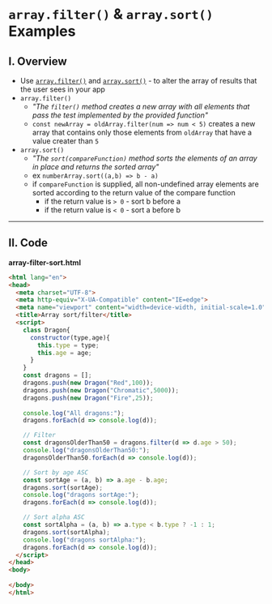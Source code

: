 # `array.filter()` & `array.sort()` Examples

## I. Overview
- Use [`array.filter()`](https://developer.mozilla.org/en-US/docs/Web/JavaScript/Reference/Global_Objects/Array/filter) and [`array.sort()`](https://developer.mozilla.org/en-US/docs/Web/JavaScript/Reference/Global_Objects/Array/sort) - to alter the array of results that the user sees in your app
- `array.filter()`
  - *"The `filter()` method creates a new array with all elements that pass the test implemented by the provided function"*
  - `const newArray = oldArray.filter(num => num < 5)` creates a new array that contains only those elements from `oldArray` that have a value creater than `5`
- `array.sort()`
  - *"The `sort(compareFunction)` method sorts the elements of an array in place and returns the sorted array"*
  - ex `numberArray.sort((a,b) => b - a)`
  - if `compareFunction` is supplied, all non-undefined array elements are sorted according to the return value of the compare function
    - if the return value is `> 0` -	sort b before a
    - if the return value is `< 0` -	sort a before b

<hr>

## II. Code

**array-filter-sort.html**

```html
<html lang="en">
<head>
  <meta charset="UTF-8">
  <meta http-equiv="X-UA-Compatible" content="IE=edge">
  <meta name="viewport" content="width=device-width, initial-scale=1.0">
  <title>Array sort/filter</title>
  <script>
    class Dragon{
      constructor(type,age){
        this.type = type;
        this.age = age;
      }
    }
    const dragons = [];
    dragons.push(new Dragon("Red",100));
    dragons.push(new Dragon("Chromatic",5000));
    dragons.push(new Dragon("Fire",25));
    
    console.log("All dragons:");
    dragons.forEach(d => console.log(d));

    // Filter
    const dragonsOlderThan50 = dragons.filter(d => d.age > 50);
    console.log("dragonsOlderThan50:");
    dragonsOlderThan50.forEach(d => console.log(d));

    // Sort by age ASC
    const sortAge = (a, b) => a.age - b.age;
    dragons.sort(sortAge);
    console.log("dragons sortAge:");
    dragons.forEach(d => console.log(d));

    // Sort alpha ASC
    const sortAlpha = (a, b) => a.type < b.type ? -1 : 1;
    dragons.sort(sortAlpha);
    console.log("dragons sortAlpha:");
    dragons.forEach(d => console.log(d));
  </script>
</head>
<body>
  
</body>
</html>
```
